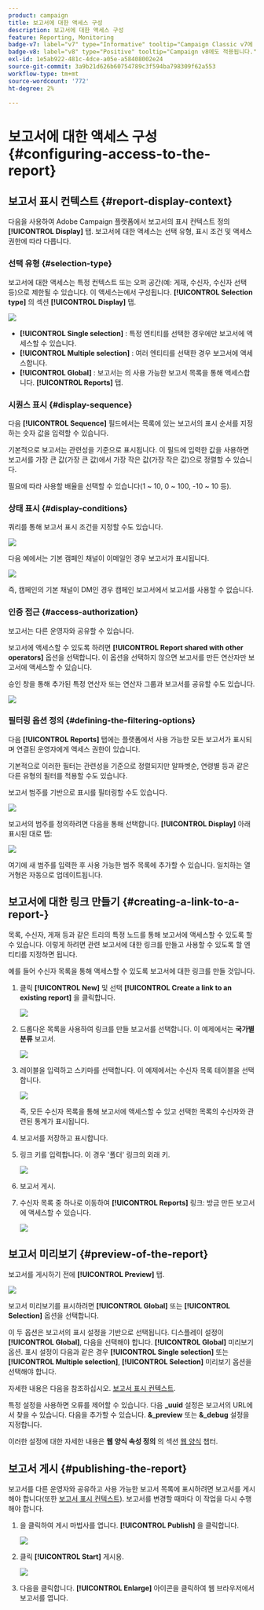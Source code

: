 ```yaml
---
product: campaign
title: 보고서에 대한 액세스 구성
description: 보고서에 대한 액세스 구성
feature: Reporting, Monitoring
badge-v7: label="v7" type="Informative" tooltip="Campaign Classic v7에 적용"
badge-v8: label="v8" type="Positive" tooltip="Campaign v8에도 적용됩니다."
exl-id: 1e5ab922-481c-4dce-a05e-a58408002e24
source-git-commit: 3a9b21d626b60754789c3f594ba798309f62a553
workflow-type: tm+mt
source-wordcount: '772'
ht-degree: 2%

---
```


# 보고서에 대한 액세스 구성{#configuring-access-to-the-report}



## 보고서 표시 컨텍스트 {#report-display-context}

다음을 사용하여 Adobe Campaign 플랫폼에서 보고서의 표시 컨텍스트 정의 **[!UICONTROL Display]** 탭. 보고서에 대한 액세스는 선택 유형, 표시 조건 및 액세스 권한에 따라 다릅니다.

### 선택 유형 {#selection-type}

보고서에 대한 액세스는 특정 컨텍스트 또는 오퍼 공간(예: 게재, 수신자, 수신자 선택 등)으로 제한될 수 있습니다. 이 액세스는에서 구성됩니다. **[!UICONTROL Selection type]** 의 섹션 **[!UICONTROL Display]** 탭.

![](assets/s_ncs_advuser_report_visibility_4.png)

* **[!UICONTROL Single selection]** : 특정 엔티티를 선택한 경우에만 보고서에 액세스할 수 있습니다.
* **[!UICONTROL Multiple selection]** : 여러 엔티티를 선택한 경우 보고서에 액세스합니다.
* **[!UICONTROL Global]** : 보고서는 의 사용 가능한 보고서 목록을 통해 액세스합니다. **[!UICONTROL Reports]** 탭.

### 시퀀스 표시 {#display-sequence}

다음 **[!UICONTROL Sequence]** 필드에서는 목록에 있는 보고서의 표시 순서를 지정하는 숫자 값을 입력할 수 있습니다.

기본적으로 보고서는 관련성을 기준으로 표시됩니다. 이 필드에 입력한 값을 사용하면 보고서를 가장 큰 값(가장 큰 값)에서 가장 작은 값(가장 작은 값)으로 정렬할 수 있습니다.

필요에 따라 사용할 배율을 선택할 수 있습니다(1 ~ 10, 0 ~ 100, -10 ~ 10 등).

### 상태 표시 {#display-conditions}

쿼리를 통해 보고서 표시 조건을 지정할 수도 있습니다.

![](assets/s_ncs_advuser_report_visibility_5.png)

다음 예에서는 기본 캠페인 채널이 이메일인 경우 보고서가 표시됩니다.

![](assets/s_ncs_advuser_report_visibility_6.png)

즉, 캠페인의 기본 채널이 DM인 경우 캠페인 보고서에서 보고서를 사용할 수 없습니다.

### 인증 접근 {#access-authorization}

보고서는 다른 운영자와 공유할 수 있습니다.

보고서에 액세스할 수 있도록 하려면 **[!UICONTROL Report shared with other operators]** 옵션을 선택합니다. 이 옵션을 선택하지 않으면 보고서를 만든 연산자만 보고서에 액세스할 수 있습니다.

승인 창을 통해 추가된 특정 연산자 또는 연산자 그룹과 보고서를 공유할 수도 있습니다.

![](assets/s_ncs_advuser_report_visibility_8.png)

### 필터링 옵션 정의 {#defining-the-filtering-options}

다음 **[!UICONTROL Reports]** 탭에는 플랫폼에서 사용 가능한 모든 보고서가 표시되며 연결된 운영자에게 액세스 권한이 있습니다.

기본적으로 이러한 필터는 관련성을 기준으로 정렬되지만 알파벳순, 연령별 등과 같은 다른 유형의 필터를 적용할 수도 있습니다.

보고서 범주를 기반으로 표시를 필터링할 수도 있습니다.

![](assets/report_ovv_select_type.png)

보고서의 범주를 정의하려면 다음을 통해 선택합니다. **[!UICONTROL Display]** 아래 표시된 대로 탭:

![](assets/report_select_category.png)

여기에 새 범주를 입력한 후 사용 가능한 범주 목록에 추가할 수 있습니다. 일치하는 열거형은 자동으로 업데이트됩니다.

## 보고서에 대한 링크 만들기 {#creating-a-link-to-a-report-}

목록, 수신자, 게재 등과 같은 트리의 특정 노드를 통해 보고서에 액세스할 수 있도록 할 수 있습니다. 이렇게 하려면 관련 보고서에 대한 링크를 만들고 사용할 수 있도록 할 엔티티를 지정하면 됩니다.

예를 들어 수신자 목록을 통해 액세스할 수 있도록 보고서에 대한 링크를 만들 것입니다.

1. 클릭 **[!UICONTROL New]** 및 선택 **[!UICONTROL Create a link to an existing report]** 을 클릭합니다.

   ![](assets/s_ncs_advuser_report_wizard_link_01.png)

1. 드롭다운 목록을 사용하여 링크를 만들 보고서를 선택합니다. 이 예제에서는 **국가별 분류** 보고서.

   ![](assets/s_ncs_advuser_report_wizard_link_02.png)

1. 레이블을 입력하고 스키마를 선택합니다. 이 예제에서는 수신자 목록 테이블을 선택합니다.

   ![](assets/s_ncs_advuser_report_wizard_link_03.png)

   즉, 모든 수신자 목록을 통해 보고서에 액세스할 수 있고 선택한 목록의 수신자와 관련된 통계가 표시됩니다.

1. 보고서를 저장하고 표시합니다.
1. 링크 키를 입력합니다. 이 경우 &#39;폴더&#39; 링크의 외래 키.

   ![](assets/s_ncs_advuser_report_wizard_link_04.png)

1. 보고서 게시.
1. 수신자 목록 중 하나로 이동하여 **[!UICONTROL Reports]** 링크: 방금 만든 보고서에 액세스할 수 있습니다.

   ![](assets/s_ncs_advuser_report_wizard_link_05.png)

## 보고서 미리보기 {#preview-of-the-report}

보고서를 게시하기 전에 **[!UICONTROL Preview]** 탭.

![](assets/s_ncs_advuser_report_preview_01.png)

보고서 미리보기를 표시하려면 **[!UICONTROL Global]** 또는 **[!UICONTROL Selection]** 옵션을 선택합니다.

이 두 옵션은 보고서의 표시 설정을 기반으로 선택됩니다. 디스플레이 설정이 **[!UICONTROL Global]**, 다음을 선택해야 합니다. **[!UICONTROL Global]** 미리보기 옵션. 표시 설정이 다음과 같은 경우 **[!UICONTROL Single selection]** 또는 **[!UICONTROL Multiple selection]**, **[!UICONTROL Selection]** 미리보기 옵션을 선택해야 합니다.

자세한 내용은 다음을 참조하십시오. [보고서 표시 컨텍스트](#report-display-context).

특정 설정을 사용하면 오류를 제어할 수 있습니다. 다음 **_uuid** 설정은 보고서의 URL에서 찾을 수 있습니다. 다음을 추가할 수 있습니다. **&amp;_preview** 또는 **&amp;_debug** 설정을 지정합니다.

이러한 설정에 대한 자세한 내용은 **웹 양식 속성 정의** 의 섹션 [웹 양식](../../web/using/about-web-forms.md) 챕터.

## 보고서 게시 {#publishing-the-report}

보고서를 다른 운영자와 공유하고 사용 가능한 보고서 목록에 표시하려면 보고서를 게시해야 합니다(또한 [보고서 표시 컨텍스트](#report-display-context)). 보고서를 변경할 때마다 이 작업을 다시 수행해야 합니다.

1. 을 클릭하여 게시 마법사를 엽니다. **[!UICONTROL Publish]** 을 클릭합니다.

   ![](assets/s_ncs_advuser_report_publish_01.png)

1. 클릭 **[!UICONTROL Start]** 게시용.

   ![](assets/s_ncs_advuser_report_publish_02.png)

1. 다음을 클릭합니다. **[!UICONTROL Enlarge]** 아이콘을 클릭하여 웹 브라우저에서 보고서를 엽니다.
